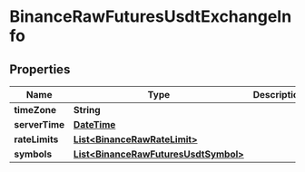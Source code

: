 # BinanceRawFuturesUsdtExchangeInfo

## Properties
Name | Type | Description | Notes
------------ | ------------- | ------------- | -------------
**timeZone** | **String** |  |  [optional]
**serverTime** | [**DateTime**](DateTime.md) |  |  [optional]
**rateLimits** | [**List&lt;BinanceRawRateLimit&gt;**](BinanceRawRateLimit.md) |  |  [optional]
**symbols** | [**List&lt;BinanceRawFuturesUsdtSymbol&gt;**](BinanceRawFuturesUsdtSymbol.md) |  |  [optional]

